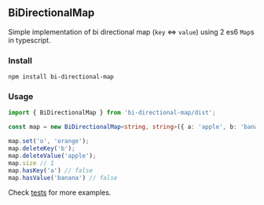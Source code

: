## BiDirectionalMap

Simple implementation of bi directional map (`key` <=> `value`) using 2 es6 `Map`s in typescript.

### Install

`npm install bi-directional-map`

### Usage

```typescript
import { BiDirectionalMap } from 'bi-directional-map/dist';

const map = new BiDirectionalMap<string, string>({ a: 'apple', b: 'banana' });

map.set('o', 'orange');
map.deleteKey('b');
map.deleteValue('apple');
map.size // 1
map.hasKey('a') // false
map.hasValue('banana') // false
```

Check [tests](./src/index.spec.ts) for more examples.
